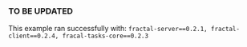 ### TO BE UPDATED

This example ran successfully with: `fractal-server==0.2.1, fractal-client==0.2.4, fracal-tasks-core==0.2.3`